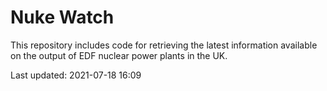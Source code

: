 # Nuke Watch

This repository includes code for retrieving the latest information available on the output of EDF nuclear power plants in the UK.

Last updated: 2021-07-18 16:09